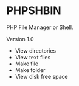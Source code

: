 # PHPSHBIN

PHP File Manager or Shell.


Version 1.0
- View directories
- View text files
- Make file
- Make folder
- View disk free space
